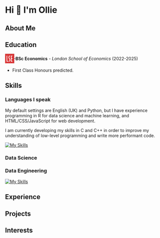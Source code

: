 # Hi 👋 I'm Ollie

## About Me

## Education

<div>
  <a href="https://www.lse.ac.uk/study-at-lse/undergraduate/bsc-economics">
    <img src='./LSE_Logo.png' width="30" align="top">
  </a>
  <span style="position: relative; top: 7px;">
    <strong>BSc Economics</strong> - <em>London School of Economics</em> (2022-2025)
  </span>
</div>

- First Class Honours predicted.

## Skills

### Languages I speak

My default settings are English (UK) and Python, but I have experience programming in R for data science and machine learning, and HTML/CSS/JavaScript for web development.

I am currently developing my skills in C and C++ in order to improve my understanding of low-level programming and write more performant code.

[![My Skills](https://skillicons.dev/icons?i=py,c,r,html,css,js)](https://skillicons.dev)

### Data Science

### Data Engineering

[![My Skills](https://skillicons.dev/icons?i=mongodb,postgres,gcp,firebase)](https://skillicons.dev)

## Experience

## Projects

## Interests